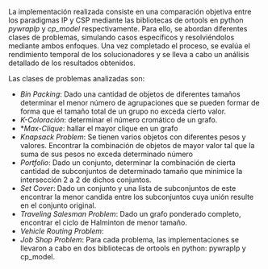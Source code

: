La implementación realizada consiste en una comparación objetiva entre los paradigmas IP y CSP mediante las bibliotecas de ortools en python *pywraplp* y *cp_model* respectivamente. Para ello, se abordan diferentes clases de problemas, simulando casos específicos y resolviéndolos mediante ambos enfoques. Una vez completado el proceso, se evalúa el rendimiento temporal de los solucionadores y se lleva a cabo un análisis detallado de los resultados obtenidos.

Las clases de problemas analizadas son: 
- *Bin Packing*: Dado una cantidad de objetos de diferentes tamaños determinar el menor número de agrupaciones que se pueden formar de forma que el tamaño total de un grupo no exceda cierto valor.
- *K-Coloración*: determinar el número cromático de un grafo.
- **Max-Clique*: hallar el mayor clique en un grafo
- *Knapsack Problem*: Se tienen varios objetos con diferentes pesos y valores. Encontrar la combinación de objetos de mayor valor tal que la suma de sus pesos no exceda determinado número 
- *Portfolio*: Dado un conjunto, determinar la combinación de cierta cantidad de subconjuntos de determinado tamaño que minimice la intersección 2 a 2 de dichos conjuntos.
- *Set Cover*: Dado un conjunto y una lista de subconjuntos de este encontrar la menor candida entre los subconjuntos cuya unión resulte en el conjunto original.
- *Traveling Salesman Problem*: Dado un grafo ponderado completo, encontrar el ciclo de Halminton de menor tamaño.
- *Vehicle Routing Problem*: 
- *Job Shop Problem*:
Para cada problema, las implementaciones se llevaron a cabo en dos bibliotecas de ortools en python: pywraplp y cp_model.
